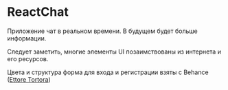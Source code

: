 # ReactChat

Приложение чат в реальном времени. В будущем будет больше информации.

Следует заметить, многие элементы UI позаимствованы из интернета и его ресурсов.
 
Цвета и структура форма для входа и регистрации взяты с Behance ([Ettore Tortora](https://www.behance.net/gallery/47701609/href)) 